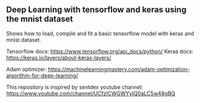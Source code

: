 ## Deep Learning with tensorflow and keras using the mnist dataset
Shows how to load, compile and fit a basic tensorflow model with keras and mnist dataset.

Tensorflow docs: https://www.tensorflow.org/api_docs/python/
Keras docs: https://keras.io/layers/about-keras-layers/

Adam optimizer: https://machinelearningmastery.com/adam-optimization-algorithm-for-deep-learning/

This repository is inspired by sentdex youtube channel: https://www.youtube.com/channel/UCfzlCWGWYyIQ0aLC5w48gBQ
